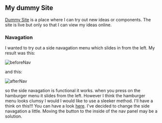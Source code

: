 

## My dummy Site

[Dummy Site](https://thisdummysite.netlify.com/) is a place where I can try out new ideas or components. The site is live but only so that I can view my ideas online.

### Navagation
I wanted to try out a side navagation menu which slides in from the left. My result was this:


![beforeNav](https://user-images.githubusercontent.com/20236080/63647250-3857d900-c716-11e9-996e-458dbb54ea4f.png)

and this:

![afterNav](https://user-images.githubusercontent.com/20236080/63647252-3db52380-c716-11e9-8756-2672b2c0b37e.png)

so the side navagation is functional it works. when you press on the hamburger menu it slides from the left. However I think the hamburger menu looks clumsy I would I would like to use a sleeker method. I'll have a think on this!!!
You can have a look [here](https://thisdummysite.netlify.com/).
I've decided to change the side navagation a little. Moving the button to the inside of the nav panel may be a solution.



